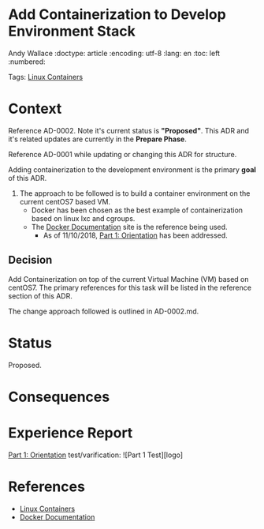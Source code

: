 # Add Containerization to Develop Environment Stack
Andy Wallace
:doctype: article
:encoding: utf-8
:lang: en
:toc: left
:numbered:

Tags: [Linux Containers](https://linuxcontainers.org/)

# Context

Reference AD-0002. Note it's current status is **"Proposed"**. This ADR and it's related updates are currently in the **Prepare Phase**.

Reference AD-0001 while updating or changing this ADR for structure.

Adding containerization to the development environment is the primary **goal** of this ADR.

1. The approach to be followed is to build a container environment on the current centOS7 based VM.
    * Docker has been chosen as the best example of containerization based on linux lxc and cgroups.
    * The [Docker Documentation](https://docs.docker.com/) site is the reference being used.
       * As of 11/10/2018, [Part 1: Orientation](https://docs.docker.com/get-started/) has been addressed.

## Decision

Add Containerization on top of the current Virtual Machine (VM) based on centOS7. 
The primary references for this task will be listed in the reference section of this ADR.

The change approach followed is outlined in AD-0002.md.

# Status
Proposed.

# Consequences


# Experience Report

[Part 1: Orientation](https://docs.docker.com/get-started/) test/varification:
![Part 1 Test][logo]

# References
* [Linux Containers](https://linuxcontainers.org/) 
* [Docker Documentation](https://docs.docker.com/)

